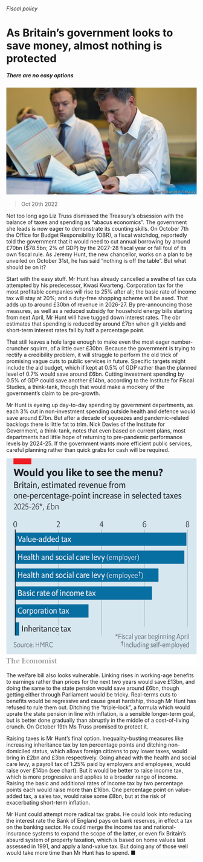 ###### Fiscal policy

# As Britain’s government looks to save money, almost nothing is protected 

##### There are no easy options 

![image](images/20221022_BRP503.jpg) 

> Oct 20th 2022 


Not too long ago Liz Truss dismissed the Treasury’s obsession with the balance of taxes and spending as “abacus economics”. The government she leads is now eager to demonstrate its counting skills. On October 7th the Office for Budget Responsibility (OBR), a fiscal watchdog, reportedly told the government that it would need to cut annual borrowing by around £70bn ($78.5bn; 2% of GDP) by the 2027-28 fiscal year or fall foul of its own fiscal rule. As Jeremy Hunt, the new chancellor, works on a plan to be unveiled on October 31st, he has said “nothing is off the table”. But what should be on it? 

Start with the easy stuff. Mr Hunt has already cancelled a swathe of tax cuts attempted by his predecessor, Kwasi Kwarteng. Corporation tax for the most profitable companies will rise to 25% after all; the basic rate of income tax will stay at 20%; and a duty-free shopping scheme will be axed. That adds up to around £30bn of revenue in 2026-27. By pre-announcing those measures, as well as a reduced subsidy for household energy bills starting from next April, Mr Hunt will have tugged down interest rates. The obr estimates that spending is reduced by around £7bn when gilt yields and short-term interest rates fall by half a percentage point. 

That still leaves a hole large enough to make even the most eager number-cruncher squirm, of a little over £30bn. Because the government is trying to rectify a credibility problem, it will struggle to perform the old trick of promising vague cuts to public services in future. Specific targets might include the aid budget, which if kept at 0.5% of GDP rather than the planned level of 0.7% would save around £6bn. Cutting investment spending by 0.5% of GDP could save another £14bn, according to the Institute for Fiscal Studies, a think-tank, though that would make a mockery of the government’s claim to be pro-growth.

Mr Hunt is eyeing up day-to-day spending by government departments, as each 3% cut in non-investment spending outside health and defence would save around £7bn. But after a decade of squeezes and pandemic-related backlogs there is little fat to trim. Nick Davies of the Institute for Government, a think-tank, notes that even based on current plans, most departments had little hope of returning to pre-pandemic performance levels by 2024-25. If the government wants more efficient public services, careful planning rather than quick grabs for cash will be required. 

![image](images/20221022_BRC449.png) 


The welfare bill also looks vulnerable. Linking rises in working-age benefits to earnings rather than prices for the next two years would save £13bn, and doing the same to the state pension would save around £6bn, though getting either through Parliament would be tricky. Real-terms cuts to benefits would be regressive and cause great hardship, though Mr Hunt has refused to rule them out. Ditching the “triple-lock”, a formula which would uprate the state pension in line with inflation, is a sensible longer-term goal, but is better done gradually than abruptly in the middle of a cost-of-living crunch. On October 19th Ms Truss promised to protect it. 

Raising taxes is Mr Hunt’s final option. Inequality-busting measures like increasing inheritance tax by ten percentage points and ditching non-domiciled status, which allows foreign citizens to pay lower taxes, would bring in £2bn and £3bn respectively. Going ahead with the health and social care levy, a payroll tax of 1.25% paid by employers and employees, would raise over £14bn (see chart). But it would be better to raise income tax, which is more progressive and applies to a broader range of income. Raising the basic and additional rates of income tax by two percentage points each would raise more than £16bn. One percentage point on value-added tax, a sales tax, would raise some £8bn, but at the risk of exacerbating short-term inflation.

Mr Hunt could attempt more radical tax grabs. He could look into reducing the interest rate the Bank of England pays on bank reserves, in effect a tax on the banking sector. He could merge the income tax and national-insurance systems to expand the scope of the latter, or even fix Britain’s absurd system of property taxation, which is based on home values last assessed in 1991, and apply a land-value tax. But doing any of those well would take more time than Mr Hunt has to spend. ■

